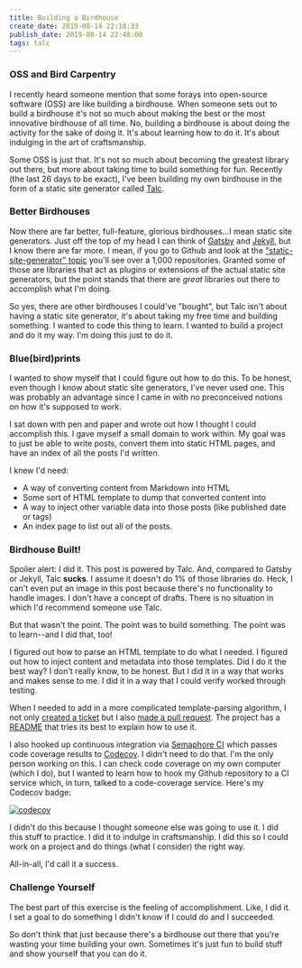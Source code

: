 ```yaml
---
title: Building a Birdhouse
create_date: 2019-08-14 22:10:33
publish_date: 2019-08-14 22:48:00
tags: talc
---
```


### OSS and Bird Carpentry

I recently heard someone mention that some forays into open-source software (OSS) are like building a birdhouse. When someone sets out to build a birdhouse it's not so much about making the best or the most innovative birdhouse of all time. No, building a birdhouse is about doing the activity for the sake of doing it. It's about learning how to do it. It's about indulging in the art of craftsmanship.

Some OSS is just that. It's not so much about becoming the greatest library out there, but more about taking time to build something for fun. Recently (the last 26 days to be exact), I've been building my own birdhouse in the form of a static site generator called [Talc](https://github.com/gonzofish/talc).

### Better Birdhouses

Now there are far better, full-feature, glorious birdhouses...I mean static site generators. Just off the top of my head I can think of [Gatsby](https://www.gatsbyjs.org/) and [Jekyll](https://jekyllrb.com/), but I know there are far more. I mean, if you go to Github and look at the ["static-site-generator" topic](https://github.com/topics/static-site-generator) you'll see over a 1,000 repositories. Granted some of those are libraries that act as plugins or extensions of the actual static site generators, but the point stands that there are _great_ libraries out there to accomplish what I'm doing.

So yes, there are other birdhouses I could've "bought", but Talc isn't about having a static site generator, it's about taking my free time and building something. I wanted to code this thing to learn. I wanted to build a project and do it my way. I'm doing this just to do it.

### Blue(bird)prints

I wanted to show myself that I could figure out how to do this. To be honest, even though I know about static site generators, I've never used one. This was probably an advantage since I came in with no preconceived notions on how it's supposed to work.

I sat down with pen and paper and wrote out how I thought I could accomplish this. I gave myself a small domain to work within. My goal was to just be able to write posts, convert them into static HTML pages, and have an index of all the posts I'd written.

I knew I'd need:

- A way of converting content from Markdown into HTML
- Some sort of HTML template to dump that converted content into
- A way to inject other variable data into those posts (like published date or tags)
- An index page to list out all of the posts.

### Birdhouse Built!

Spoiler alert: I did it. This post is powered by Talc. And, compared to Gatsby or Jekyll, Talc **sucks**. I assume it doesn't do 1% of those libraries do. Heck, I can't even put an image in this post because there's no functionality to handle images. I don't have a concept of drafts. There is no situation in which I'd recommend someone use Talc.

But that wasn't the point. The point was to build something. The point was to learn--and I did that, too!

I figured out how to parse an HTML template to do what I needed. I figured out how to inject content and metadata into those templates. Did I do it the best way? I don't really know, to be honest. But I did it in a way that works and makes sense to me. I did it in a way that I could verify worked through testing.

When I needed to add in a more complicated template-parsing algorithm, I not only [created a ticket](https://github.com/gonzofish/talc/issues/1) but I also [made a pull request](https://github.com/gonzofish/talc/pull/2). The project has a [README](https://github.com/gonzofish/talc/blob/master/README.md) that tries its best to explain how to use it.

I also hooked up continuous integration via [Semaphore CI](https://semaphoreci.com/) which passes code coverage results to [Codecov](https://codecov.io/). I didn't need to do that. I'm the only person working on this. I can check code coverage on my own computer (which I do), but I wanted to learn how to hook my Github repository to a CI service which, in turn, talked to a code-coverage service. Here's my Codecov badge:

[![codecov](https://codecov.io/gh/gonzofish/talc/branch/master/graph/badge.svg)](https://codecov.io/gh/gonzofish/talc)

I didn't do this because I thought someone else was going to use it. I did this stuff to practice. I did it to indulge in craftsmanship. I did this so I could work on a project and do things (what I consider) the right way.

All-in-all, I'd call it a success.

### Challenge Yourself

The best part of this exercise is the feeling of accomplishment. Like, I did it. I set a goal to do something I didn't know if I could do and I succeeded.

So don't think that just because there's a birdhouse out there that you're wasting your time building your own. Sometimes it's just fun to build stuff and show yourself that you can do it.

